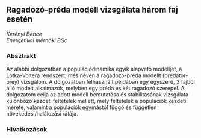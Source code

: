 ## Ragadozó-préda modell vizsgálata három faj esetén
_Kerényi Bence_  
_Energetikai mérnöki BSc_

### Absztrakt
Az alábbi dolgozatban a populációdinamika egyik alapvető modelljét, a Lotka-Voltera rendszert, més néven a ragadozó-préda modellt (predator-prey) vizsgálom. A dolgozatban felhasznált példában egy egyszerű, 3 fajból álló modelt alkalmazok, melyben egy préda és két ragadozó szerepel. A dolgozatom célja az adott modell bemutatása és stabilitásának vizsgálata különböző kezdeti feltételek mellett, mely feltételek a populációk kezdeti mérete, valamint a populációk egymástól függő és független növekedési/halálozási rátája.

### Hivatkozások
